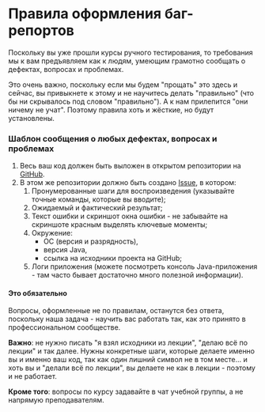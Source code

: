 # Правила оформления баг-репортов

Поскольку вы уже прошли курсы ручного тестирования, то требования мы к вам предъявляем как к людям, умеющим грамотно сообщать о дефектах, вопросах и проблемах.

Это очень важно, поскольку если мы будем "прощать" это здесь и сейчас, вы привыкнете к этому и не научитесь делать "правильно" (что бы ни скрывалось под словом "правильно"). А к нам прилепится "они ничему не учат". Поэтому правила хоть и жёсткие, но будут установлены.

### Шаблон сообщения о любых дефектах, вопросах и проблемах

1. Весь ваш код должен быть выложен в открытом репозитории на [GitHub](https://github.com/).
1. В этом же репозитории должно быть создано [Issue](https://guides.github.com/features/issues/), в котором:
    1. Пронумерованные шаги для воспроизведения (указывайте точные команды, которые вы вводите);
    1. Ожидаемый и фактический результат;
    1. Текст ошибки и скриншот окна ошибки - не забывайте на скриншоте красным выделять ключевые моменты;
    1. Окружение:
        * ОС (версия и разрядность),
        * версия Java,
        * ссылка на исходники проекта на GitHub;
    1. Логи приложения (можете посмотреть консоль Java-приложения - там часто бывает достаточно много полезной информации).

#### Это обязательно

Вопросы, оформленные не по правилам, останутся без ответа, поскольку наша задача - научить вас работать так, как это принято в профессиональном сообществе.

**Важно**: не нужно писать "я взял исходники из лекции", "делаю всё по лекции" и так далее. Нужны конкретные шаги, которые делаете именно вы и именно ваш код, так как один лишний символ не в том месте... и хоть вы и "делали всё по лекции", вы делаете не как в лекции - поэтому и не работает.

**Кроме того**: вопросы по курсу задавайте в чат учебной группы, а не напрямую преподавателям.
